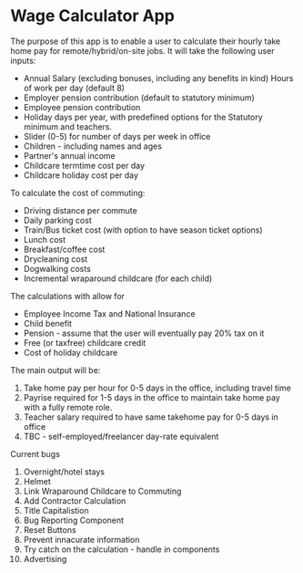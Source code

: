# Wage Calculator App

The purpose of this app is to enable a user to calculate their hourly take home pay for remote/hybrid/on-site jobs. It will take the following user inputs:

* Annual Salary (excluding bonuses, including any benefits in kind)
Hours of work per day (default 8)
* Employer pension contribution (default to statutory minimum)
* Employee pension contribution
* Holiday days per year, with predefined options for the Statutory minimum and teachers.
* Slider (0-5) for number of days per week in office
* Children - including names and ages
* Partner's annual income
* Childcare termtime cost per day
* Childcare holiday cost per day

To calculate the cost of commuting:

* Driving distance per commute
* Daily parking cost
* Train/Bus ticket cost (with option to have season ticket options)
* Lunch cost
* Breakfast/coffee cost
* Drycleaning cost
* Dogwalking costs
* Incremental wraparound childcare (for each child)

The calculations with allow for 

* Employee Income Tax and National Insurance
* Child benefit
* Pension - assume that the user will eventually pay 20% tax on it
* Free (or taxfree) childcare credit
* Cost of holiday childcare

The main output will be:

1. Take home pay per hour for 0-5 days in the office, including travel time
2. Payrise required for 1-5 days in the office to maintain take home pay with a fully remote role.
3. Teacher salary required to have same takehome pay for 0-5 days in office
4. TBC - self-employed/freelancer day-rate equivalent

Current bugs

1. Overnight/hotel stays
3. Helmet
4. Link Wraparound Childcare to Commuting
5. Add Contractor Calculation
6. Title Capitalistion
7. Bug Reporting Component
8. Reset Buttons
9. Prevent innacurate information
10. Try catch on the calculation - handle in components 
12. Advertising